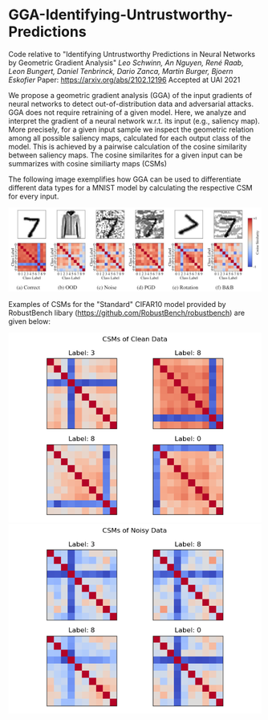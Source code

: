 # GGA-Identifying-Untrustworthy-Predictions
Code relative to "Identifying Untrustworthy Predictions in Neural Networks by Geometric Gradient Analysis"
*Leo Schwinn, An Nguyen, René Raab, Leon Bungert, Daniel Tenbrinck, Dario Zanca, Martin Burger, Bjoern Eskofier*
Paper: https://arxiv.org/abs/2102.12196
Accepted at UAI 2021

We propose a geometric gradient analysis (GGA) of the input gradients of neural networks to detect out-of-distribution data and adversarial attacks. GGA does not require retraining of a given model. Here, we analyze and interpret the gradient of a neural network w.r.t. its input (e.g., saliency map). More precisely, for a given input sample we inspect the geometric relation among all possible saliency maps, calculated for each output class of the model. This is achieved by a pairwise calculation of the cosine similarity between saliency maps. The cosine similarites for a given input can be summarizes with cosine similiarty maps (CSMs)

The following image exemplifies how GGA can be used to differentiate different data types for a MNIST model by calculating the respective CSM for every input.

<img src="./Images/CSM_MNIST.JPG">

Examples of CSMs for the "Standard" CIFAR10 model provided by RobustBench libary (https://github.com/RobustBench/robustbench) are given below:

<p float="left">
  <img src="./Images/CSM_Clean_Data_CIFAR10_Model.png">
  <img src="./Images/CSM_Noisy_Data_CIFAR10_Model.png">
</p>

